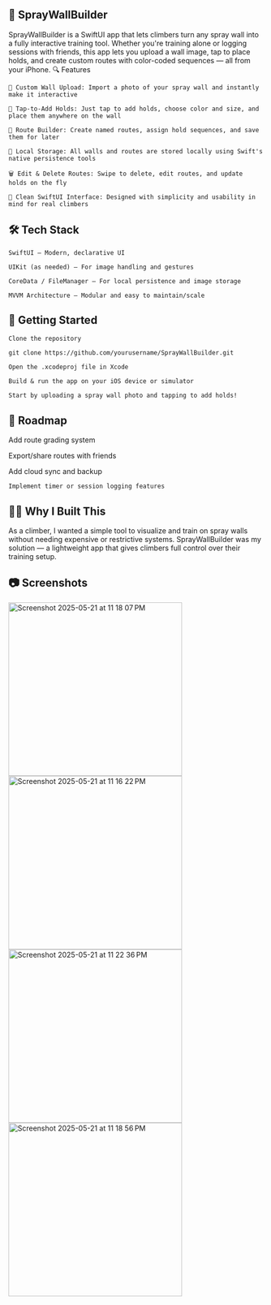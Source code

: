 ## 🧗 SprayWallBuilder

SprayWallBuilder is a SwiftUI app that lets climbers turn any spray wall into a fully interactive training tool. Whether you're training alone or logging sessions with friends, this app lets you upload a wall image, tap to place holds, and create custom routes with color-coded sequences — all from your iPhone.
🔍 Features

    📸 Custom Wall Upload: Import a photo of your spray wall and instantly make it interactive

    🎯 Tap-to-Add Holds: Just tap to add holds, choose color and size, and place them anywhere on the wall

    🧩 Route Builder: Create named routes, assign hold sequences, and save them for later

    💾 Local Storage: All walls and routes are stored locally using Swift's native persistence tools

    🗑️ Edit & Delete Routes: Swipe to delete, edit routes, and update holds on the fly

    📱 Clean SwiftUI Interface: Designed with simplicity and usability in mind for real climbers

## 🛠 Tech Stack

    SwiftUI – Modern, declarative UI

    UIKit (as needed) – For image handling and gestures

    CoreData / FileManager – For local persistence and image storage

    MVVM Architecture – Modular and easy to maintain/scale

## 🚀 Getting Started

    Clone the repository

    git clone https://github.com/yourusername/SprayWallBuilder.git

    Open the .xcodeproj file in Xcode

    Build & run the app on your iOS device or simulator

    Start by uploading a spray wall photo and tapping to add holds!

## 📌 Roadmap

Add route grading system

Export/share routes with friends

Add cloud sync and backup

    Implement timer or session logging features

## 🤸‍♂️ Why I Built This

As a climber, I wanted a simple tool to visualize and train on spray walls without needing expensive or restrictive systems. SprayWallBuilder was my solution — a lightweight app that gives climbers full control over their training setup.


## 📷 Screenshots




<img width="342" alt="Screenshot 2025-05-21 at 11 18 07 PM" src="https://github.com/user-attachments/assets/b23c8454-3625-4c46-b715-976ae705f681" />

<img width="342" alt="Screenshot 2025-05-21 at 11 16 22 PM" src="https://github.com/user-attachments/assets/b7f85fe8-ecf2-42f6-9ab9-9eba6481fd4f" />
<img width="342" alt="Screenshot 2025-05-21 at 11 22 36 PM" src="https://github.com/user-attachments/assets/892b5132-228f-47be-9d83-d2d5c82a0a63" />

<img width="342" alt="Screenshot 2025-05-21 at 11 18 56 PM" src="https://github.com/user-attachments/assets/d73a2bb6-28ae-41f5-9e3c-d1b0754488d5" />
